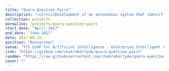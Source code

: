 ```yaml
---
title: "Quora Question Pairs"
description: "<ul><li>Development of an autonomous system that identifies question pairs that have similar intent and clusters them into sets from the same subject or mark them as duplicate questions, thus improving overall querying time and reducing the need to write redundant answers.</li><li>A semantic analysis of the vectors was performed to find the probability of them being the same using a Siamese Manhattan LSTM architecture with an accuracy of 96.16%.</li></ul>"
collection: projects
permalink: /projects/quora-question-pairs
start_date: "April 2017"
end_date: "June 2017"
date: 2017-06-15
position: "Researcher"
venue: "TCS ExOP for Artificial Intelligence - Enterprise Intelligent Automation"
link: "https://github.com/chakrabortyde/quora-question-pairs"
readme: "https://raw.githubusercontent.com/chakrabortyde/quora-question-pairs/main/README.md"
cover: ""
---
```

